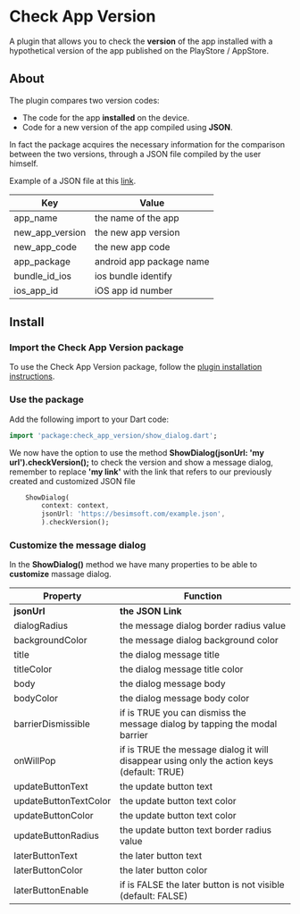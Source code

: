 # Check App Version

A plugin that allows you to check the **version** of the app installed with a hypothetical version of the app published on the PlayStore / AppStore.

## About

The plugin compares two version codes:
- The code for the app **installed** on the device.
- Code for a new version of the app compiled using **JSON**.

In fact the package acquires the necessary information for the comparison between the two versions, 
through a JSON file compiled by the user himself.

Example of a JSON file at this [link](https://github.com/enzo-desimone/check_app_version/blob/master/example/example.json).

| Key           |       Value |
| ------------- | ------------- |
| app_name  | the name of the app  |
| new_app_version  | the new app version  |
| new_app_code  | the new app code  |
| app_package  | android app package name  |
| bundle_id_ios  | ios bundle identify  |
| ios_app_id  | iOS app id number  |

## Install


### Import the Check App Version package
To use the Check App Version package, follow the [plugin installation instructions](https://pub.dev/packages/check_app_version/install).

### Use the package

Add the following import to your Dart code:
```dart
import 'package:check_app_version/show_dialog.dart';
```

We now have the option to use the method **ShowDialog(jsonUrl: 'my url').checkVersion();** 
to check the version and show a message dialog, remember to replace **'my link'** with the link that 
refers to our previously created and customized JSON file

```dart
    ShowDialog(
        context: context,
        jsonUrl: 'https://besimsoft.com/example.json',
        ).checkVersion();
```

### Customize the message dialog

In the **ShowDialog()** method we have many properties to be able to **customize** massage dialog.


| Property           |       Function |
| ------------- | ------------- |
| **jsonUrl**  | **the JSON Link**  |
| dialogRadius  | the message dialog border radius value  |
| backgroundColor  | the message dialog background color  |
| title  | the dialog message title  |
| titleColor  | the dialog message title color  |
| body  | the dialog message body  |
| bodyColor  | the dialog message body color  |
| barrierDismissible  | if is TRUE you can dismiss the message dialog by tapping the modal barrier  |
| onWillPop  | if is TRUE the message dialog it will disappear using only the action keys (default: TRUE)   |
| updateButtonText  | the update button text  |
| updateButtonTextColor  | the update button text color  |
| updateButtonColor  | the update button text color  |
| updateButtonRadius  | the update button text border radius value  |
| laterButtonText  | the later button text  |
| laterButtonColor  | the later button color  |
| laterButtonEnable  | if is FALSE the later button is not visible (default: FALSE)  |

